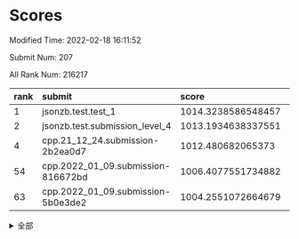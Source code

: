 # Scores

Modified Time: 2022-02-18 16:11:52

Submit Num: 207

All Rank Num: 216217

| rank |               submit               |       score        |       sigma        | pk_num |
| :--- | :--------------------------------- | :----------------- | :----------------- | :----- |
| 1    | jsonzb.test.test_1                 | 1014.3238586548457 | 0.8032362588299746 | 4174   |
| 2    | jsonzb.test.submission_level_4     | 1013.1934638337551 | 0.8199498284688331 | 4182   |
| 4    | cpp.21_12_24.submission-2b2ea0d7   | 1012.480682065373  | 0.7954610032409754 | 4179   |
| 54   | cpp.2022_01_09.submission-816672bd | 1006.4077551734882 | 0.7215173714808617 | 4173   |
| 63   | cpp.2022_01_09.submission-5b0e3de2 | 1004.2551072664679 | 0.7207608934151597 | 4177   |


<details>
<summary>全部</summary>

| rank |                 submit                 |       score        |       sigma        | pk_num |
| :--- | :------------------------------------- | :----------------- | :----------------- | :----- |
| 1    | jsonzb.test.test_1                     | 1014.3238586548457 | 0.8032362588299746 | 4174   |
| 2    | jsonzb.test.submission_level_4         | 1013.1934638337551 | 0.8199498284688331 | 4182   |
| 3    | gobigger.level_3.submission_level_3_6  | 1012.5558601753015 | 0.7998533637436682 | 4174   |
| 4    | cpp.21_12_24.submission-2b2ea0d7       | 1012.480682065373  | 0.7954610032409754 | 4179   |
| 5    | gobigger.level_3.submission_level_3_24 | 1011.8576620721761 | 0.7600582595223422 | 4172   |
| 6    | gobigger.level_3.submission_level_3_32 | 1011.4562100943452 | 0.7761838232370333 | 4179   |
| 7    | gobigger.level_3.submission_level_3_49 | 1011.2875138161558 | 0.7517247474543345 | 4175   |
| 8    | gobigger.level_3.submission_level_3_27 | 1011.189393218196  | 0.7758952464804999 | 4176   |
| 9    | gobigger.level_3.submission_level_3_25 | 1011.0575302087891 | 0.7575086431635566 | 4179   |
| 10   | gobigger.level_3.submission_level_3_29 | 1010.9751247785856 | 0.7559490448889341 | 4181   |
| 11   | gobigger.level_3.submission_level_3_15 | 1010.9556087609998 | 0.7784352752866001 | 4175   |
| 12   | gobigger.level_3.submission_level_3_41 | 1010.8926929647909 | 0.773338296865516  | 4181   |
| 13   | gobigger.level_3.submission_level_3_10 | 1010.8899332380132 | 0.7735434297267163 | 4180   |
| 14   | gobigger.level_3.submission_level_3_30 | 1010.882795308914  | 0.7764428546765704 | 4179   |
| 15   | gobigger.level_3.submission_level_3_2  | 1010.880705435372  | 0.7701702964933896 | 4180   |
| 16   | gobigger.level_3.submission_level_3_4  | 1010.7630127953086 | 0.7717321690876092 | 4180   |
| 17   | gobigger.level_3.submission_level_3_38 | 1010.699535292727  | 0.7769625642920098 | 4180   |
| 18   | gobigger.level_3.submission_level_3_13 | 1010.6593674276772 | 0.789241827409782  | 4177   |
| 19   | gobigger.level_3.submission_level_3_40 | 1010.6519404517472 | 0.7782360807914266 | 4177   |
| 20   | gobigger.level_3.submission_level_3_0  | 1010.597771467033  | 0.7723515980510121 | 4185   |
| 21   | gobigger.level_3.submission_level_3_1  | 1010.5077870450019 | 0.7605571858881645 | 4177   |
| 22   | gobigger.level_3.submission_level_3_48 | 1010.4348312426968 | 0.7921311931158537 | 4176   |
| 23   | gobigger.level_3.submission_level_3_23 | 1010.3999081650938 | 0.7729004070817115 | 4174   |
| 24   | gobigger.level_3.submission_level_3_37 | 1010.367413126157  | 0.7683155512474849 | 4178   |
| 25   | gobigger.level_3.submission_level_3_11 | 1010.3606831554866 | 0.7619753612523983 | 4179   |
| 26   | gobigger.level_3.submission_level_3_28 | 1010.3393816347927 | 0.7694443913459008 | 4177   |
| 27   | gobigger.level_3.submission_level_3_7  | 1010.2780148456754 | 0.7605938494052659 | 4177   |
| 28   | gobigger.level_3.submission_level_3_16 | 1010.2749198080955 | 0.7390542117354831 | 4180   |
| 29   | gobigger.level_3.submission_level_3_39 | 1010.2739772192127 | 0.7627410707176738 | 4180   |
| 30   | gobigger.level_3.submission_level_3_8  | 1010.2200129750543 | 0.7626220720734581 | 4182   |
| 31   | gobigger.level_3.submission_level_3_14 | 1010.1940064020906 | 0.7489766088227275 | 4178   |
| 32   | gobigger.level_3.submission_level_3_42 | 1010.1574894467162 | 0.7653356458384766 | 4180   |
| 33   | gobigger.level_3.submission_level_3_33 | 1010.132897989865  | 0.7612024994018683 | 4174   |
| 34   | gobigger.level_3.submission_level_3_20 | 1010.0971180093537 | 0.7720323991229727 | 4177   |
| 35   | gobigger.level_3.submission_level_3_34 | 1010.0628863680448 | 0.7824229751796379 | 4178   |
| 36   | gobigger.level_3.submission_level_3_31 | 1010.054204404611  | 0.7798943445042559 | 4179   |
| 37   | gobigger.level_3.submission_level_3_22 | 1009.9286212390002 | 0.745341460152742  | 4174   |
| 38   | gobigger.level_3.submission_level_3_21 | 1009.8863870777391 | 0.7735661371675516 | 4177   |
| 39   | gobigger.level_3.submission_level_3_19 | 1009.8861699714496 | 0.7561484835901751 | 4177   |
| 40   | gobigger.level_3.submission_level_3_43 | 1009.8740119618801 | 0.7448688492166009 | 4174   |
| 41   | gobigger.level_3.submission_level_3_47 | 1009.8473477800421 | 0.7493181195320591 | 4179   |
| 42   | gobigger.level_3.submission_level_3_12 | 1009.6505630993968 | 0.7394453117106773 | 4176   |
| 43   | gobigger.level_3.submission_level_3_36 | 1009.5987363633016 | 0.755129714167597  | 4182   |
| 44   | gobigger.level_3.submission_level_3_3  | 1009.5715663836957 | 0.7564367737756984 | 4177   |
| 45   | gobigger.level_3.submission_level_3_35 | 1009.4856801396753 | 0.7439358534009358 | 4179   |
| 46   | gobigger.level_3.submission_level_3_17 | 1009.3787635250034 | 0.7377274800883572 | 4174   |
| 47   | gobigger.level_3.submission_level_3_44 | 1009.1937439809482 | 0.7539871142992975 | 4182   |
| 48   | gobigger.level_3.submission_level_3_45 | 1008.8166208224437 | 0.7573734729473961 | 4179   |
| 49   | gobigger.level_3.submission_level_3_5  | 1008.7680855112561 | 0.746334395596613  | 4182   |
| 50   | gobigger.level_3.submission_level_3_9  | 1008.6049454301549 | 0.7462597724309682 | 4179   |
| 51   | gobigger.level_3.submission_level_3_18 | 1008.3475416954966 | 0.7438403527342755 | 4180   |
| 52   | gobigger.level_3.submission_level_3_46 | 1008.2413572579218 | 0.7530705374726785 | 4176   |
| 53   | gobigger.level_3.submission_level_3_26 | 1008.146195777905  | 0.7506150110357591 | 4179   |
| 54   | cpp.2022_01_09.submission-816672bd     | 1006.4077551734882 | 0.7215173714808617 | 4173   |
| 55   | gobigger.level_1.submission_level_1_32 | 1005.003036693817  | 0.7117916539135255 | 4181   |
| 56   | gobigger.level_1.submission_level_1_29 | 1004.869527370636  | 0.7211467870096718 | 4174   |
| 57   | gobigger.level_1.submission_level_1_28 | 1004.7601809591555 | 0.7205834193214228 | 4183   |
| 58   | gobigger.level_1.submission_level_1_40 | 1004.7033197117779 | 0.7313513551102884 | 4180   |
| 59   | gobigger.level_1.submission_level_1_27 | 1004.6596714991501 | 0.7207350394861307 | 4177   |
| 60   | gobigger.level_1.submission_level_1_43 | 1004.3928846490899 | 0.7188775544129473 | 4181   |
| 61   | gobigger.level_1.submission_level_1_33 | 1004.3434091796081 | 0.7331471003148375 | 4171   |
| 62   | gobigger.level_1.submission_level_1_12 | 1004.2628668022966 | 0.7256561560650286 | 4184   |
| 63   | cpp.2022_01_09.submission-5b0e3de2     | 1004.2551072664679 | 0.7207608934151597 | 4177   |
| 64   | gobigger.level_1.submission_level_1_49 | 1004.2501115788825 | 0.7240752179567084 | 4181   |
| 65   | gobigger.level_1.submission_level_1_11 | 1004.1600575746808 | 0.7237585436665098 | 4173   |
| 66   | gobigger.level_1.submission_level_1_20 | 1004.0709276317866 | 0.7092720722911974 | 4182   |
| 67   | gobigger.level_1.submission_level_1_8  | 1003.9376290985573 | 0.7221745656703441 | 4179   |
| 68   | gobigger.level_1.submission_level_1_45 | 1003.9374622722969 | 0.7196125944376898 | 4185   |
| 69   | gobigger.level_1.submission_level_1_35 | 1003.8892718621081 | 0.7191275684995614 | 4178   |
| 70   | gobigger.level_1.submission_level_1_13 | 1003.8714810349945 | 0.731917156718587  | 4182   |
| 71   | gobigger.level_1.submission_level_1_31 | 1003.8167115618338 | 0.7205466534063021 | 4177   |
| 72   | gobigger.level_1.submission_level_1_10 | 1003.8013148062811 | 0.7336053285153823 | 4176   |
| 73   | gobigger.level_1.submission_level_1_5  | 1003.7242517549228 | 0.717765380823708  | 4177   |
| 74   | gobigger.level_1.submission_level_1_22 | 1003.6281394967584 | 0.7219268327282192 | 4183   |
| 75   | gobigger.level_1.submission_level_1_1  | 1003.5957752900765 | 0.7314135065369063 | 4175   |
| 76   | gobigger.level_1.submission_level_1_15 | 1003.5433027091781 | 0.7097144004547317 | 4178   |
| 77   | gobigger.level_1.submission_level_1_36 | 1003.4460636623828 | 0.7128046303783958 | 4174   |
| 78   | gobigger.level_1.submission_level_1_26 | 1003.4091970368717 | 0.7144669367811552 | 4174   |
| 79   | gobigger.level_1.submission_level_1_18 | 1003.3940076334195 | 0.7143568458531948 | 4178   |
| 80   | gobigger.level_1.submission_level_1_46 | 1003.3001397100345 | 0.7315156733153725 | 4178   |
| 81   | gobigger.level_1.submission_level_1_6  | 1003.2728230741643 | 0.7063591247897337 | 4180   |
| 82   | gobigger.level_1.submission_level_1_16 | 1003.2674327026899 | 0.7212496771023318 | 4181   |
| 83   | gobigger.level_1.submission_level_1_2  | 1003.241345956229  | 0.7124293565886964 | 4175   |
| 84   | gobigger.level_1.submission_level_1_4  | 1003.1847052083457 | 0.7129330324981177 | 4182   |
| 85   | gobigger.level_1.submission_level_1_37 | 1003.1521351286143 | 0.7108662278382825 | 4178   |
| 86   | gobigger.level_1.submission_level_1_21 | 1003.1395220211984 | 0.7099226967654957 | 4170   |
| 87   | gobigger.level_1.submission_level_1_34 | 1003.119278141265  | 0.706839284589046  | 4179   |
| 88   | gobigger.level_1.submission_level_1_7  | 1002.9446302646473 | 0.7223066022910171 | 4181   |
| 89   | gobigger.level_1.submission_level_1_9  | 1002.9052559486702 | 0.7195820222037684 | 4176   |
| 90   | gobigger.level_1.submission_level_1_44 | 1002.8903435623306 | 0.7091631396666594 | 4180   |
| 91   | gobigger.level_1.submission_level_1_14 | 1002.8876677075523 | 0.7234407618976647 | 4179   |
| 92   | gobigger.level_1.submission_level_1_3  | 1002.8771440587914 | 0.7107268732921871 | 4180   |
| 93   | gobigger.level_1.submission_level_1_25 | 1002.8514642592868 | 0.710837092220358  | 4180   |
| 94   | gobigger.level_1.submission_level_1_0  | 1002.7921861953151 | 0.7249153966563902 | 4175   |
| 95   | gobigger.level_1.submission_level_1_47 | 1002.785089099395  | 0.7183213789828617 | 4181   |
| 96   | gobigger.level_1.submission_level_1_39 | 1002.7727602044124 | 0.7257190689736605 | 4175   |
| 97   | gobigger.level_1.submission_level_1_23 | 1002.758514989392  | 0.7143582733479726 | 4179   |
| 98   | gobigger.level_1.submission_level_1_30 | 1002.6852698225499 | 0.7318137225350309 | 4178   |
| 99   | gobigger.level_1.submission_level_1_48 | 1002.587531620814  | 0.7168028893742774 | 4177   |
| 100  | gobigger.level_1.submission_level_1_24 | 1002.3219179195199 | 0.7114739056713785 | 4177   |
| 101  | gobigger.level_1.submission_level_1_42 | 1002.2083920069055 | 0.7172307471485465 | 4181   |
| 102  | gobigger.level_1.submission_level_1_41 | 1002.1711949588954 | 0.7177804818574272 | 4180   |
| 103  | gobigger.level_1.submission_level_1_19 | 1002.007728372941  | 0.7084839926706715 | 4181   |
| 104  | gobigger.level_1.submission_level_1_17 | 1001.8257518127393 | 0.7215101091697596 | 4182   |
| 105  | gobigger.level_1.submission_level_1_38 | 1001.7488566061674 | 0.7058841665666431 | 4172   |
| 106  | gobigger.random.submission_random_20   | 997.1930098834004  | 0.7039690464313444 | 4179   |
| 107  | gobigger.random.submission_random_14   | 996.842529089521   | 0.7058560735884247 | 4183   |
| 108  | gobigger.random.submission_random_4    | 996.8213354590197  | 0.7127094555994721 | 4177   |
| 109  | gobigger.random.submission_random_22   | 996.8141108603502  | 0.7099622912074199 | 4176   |
| 110  | gobigger.random.submission_random_9    | 996.6819544624706  | 0.7169935518079866 | 4177   |
| 111  | gobigger.random.submission_random_29   | 996.6674845269551  | 0.7180840691137189 | 4175   |
| 112  | gobigger.random.submission_random_2    | 996.5998334159387  | 0.7095636631372414 | 4181   |
| 113  | gobigger.random.submission_random_1    | 996.5844983068404  | 0.719162180549652  | 4176   |
| 114  | gobigger.random.submission_random_26   | 996.5695730238582  | 0.7085931394050303 | 4176   |
| 115  | gobigger.random.submission_random_12   | 996.5326179843591  | 0.713327359208331  | 4172   |
| 116  | gobigger.random.submission_random_37   | 996.2026844756135  | 0.726354246121993  | 4175   |
| 117  | gobigger.random.submission_random_8    | 996.1990929807022  | 0.7191603083210916 | 4179   |
| 118  | gobigger.random.submission_random_24   | 996.1167929240779  | 0.7009852076616917 | 4181   |
| 119  | gobigger.random.submission_random_35   | 996.0568917913071  | 0.7023388183563278 | 4176   |
| 120  | gobigger.random.submission_random_16   | 996.0431412191818  | 0.7221984646295496 | 4182   |
| 121  | gobigger.random.submission_random_48   | 995.9950758921991  | 0.7147268772517041 | 4176   |
| 122  | gobigger.random.submission_random_40   | 995.9799585407363  | 0.7071216818456776 | 4174   |
| 123  | gobigger.random.submission_random_33   | 995.939026963605   | 0.7349539914357028 | 4179   |
| 124  | gobigger.random.submission_random_32   | 995.8880700150783  | 0.70749273754475   | 4183   |
| 125  | gobigger.random.submission_random_46   | 995.8181929765807  | 0.723733197394953  | 4181   |
| 126  | gobigger.random.submission_random_21   | 995.7686025343372  | 0.7106903002510155 | 4179   |
| 127  | gobigger.random.submission_random_47   | 995.7207601547874  | 0.708369663739264  | 4181   |
| 128  | gobigger.random.submission_random_34   | 995.7015089721207  | 0.7280277595296737 | 4176   |
| 129  | gobigger.random.submission_random_23   | 995.6899892224683  | 0.7040305354515735 | 4178   |
| 130  | gobigger.random.submission_random_43   | 995.656277667382   | 0.7078301213573736 | 4176   |
| 131  | gobigger.random.submission_random_3    | 995.6409550939353  | 0.7245392574419351 | 4180   |
| 132  | gobigger.random.submission_random_41   | 995.6148139168936  | 0.7181885425564374 | 4177   |
| 133  | gobigger.random.submission_random_45   | 995.6141307920141  | 0.7195883706789685 | 4178   |
| 134  | gobigger.random.submission_random_7    | 995.6012100551509  | 0.7076097384684563 | 4183   |
| 135  | gobigger.random.submission_random_10   | 995.5914510389503  | 0.7091315497878709 | 4181   |
| 136  | gobigger.random.submission_random_0    | 995.5668865709139  | 0.7209698006944893 | 4180   |
| 137  | gobigger.random.submission_random_18   | 995.5349459660323  | 0.7067226049943685 | 4181   |
| 138  | gobigger.random.submission_random_38   | 995.5276953256284  | 0.7229090260848281 | 4177   |
| 139  | gobigger.random.submission_random_42   | 995.5103764704465  | 0.712159097496983  | 4176   |
| 140  | gobigger.random.submission_random_28   | 995.4688100735381  | 0.7006179791604265 | 4178   |
| 141  | gobigger.random.submission_random_30   | 995.4274098896354  | 0.7161157132343086 | 4177   |
| 142  | gobigger.random.submission_random_31   | 995.4225328768131  | 0.712843781777473  | 4176   |
| 143  | gobigger.random.submission_random_5    | 995.3892785990525  | 0.7182858540506686 | 4178   |
| 144  | gobigger.random.submission_random_19   | 995.3888713130024  | 0.7141026224666239 | 4179   |
| 145  | gobigger.random.submission_random_44   | 995.3802672763443  | 0.7141813151155408 | 4176   |
| 146  | gobigger.random.submission_random_13   | 995.2632892317193  | 0.7081152842204185 | 4179   |
| 147  | gobigger.random.submission_random_27   | 995.2156234452985  | 0.717381441561202  | 4177   |
| 148  | gobigger.random.submission_random_15   | 995.1529885062307  | 0.7221812261928697 | 4178   |
| 149  | gobigger.random.submission_random_6    | 995.1281581892353  | 0.7245979656469554 | 4178   |
| 150  | gobigger.random.submission_random_25   | 995.108787353085   | 0.7197193913454824 | 4178   |
| 151  | gobigger.random.submission_random_49   | 995.0802325608917  | 0.7110908204361828 | 4182   |
| 152  | gobigger.random.submission_random_17   | 995.0186381927588  | 0.7252270407572274 | 4179   |
| 153  | gobigger.random.submission_random_36   | 994.8481317253904  | 0.7090948746636724 | 4180   |
| 154  | gobigger.random.submission_random_39   | 994.7013764271417  | 0.7190434434447047 | 4179   |
| 155  | gobigger.random.submission_random_11   | 994.369993729257   | 0.725181230070763  | 4176   |
| 156  | gobigger.level_2.submission_level_2_13 | 993.6864258778995  | 0.7298617635358138 | 4175   |
| 157  | gobigger.level_2.submission_level_2_47 | 993.1488018790844  | 0.7304757588185532 | 4174   |
| 158  | gobigger.level_2.submission_level_2_18 | 993.013581550118   | 0.7374120681116573 | 4175   |
| 159  | gobigger.level_2.submission_level_2_25 | 992.943380063054   | 0.738027075840248  | 4178   |
| 160  | gobigger.level_2.submission_level_2_4  | 992.935233892362   | 0.7574490506866324 | 4180   |
| 161  | gobigger.level_2.submission_level_2_3  | 992.8762585884095  | 0.7293738605070202 | 4178   |
| 162  | gobigger.level_2.submission_level_2_29 | 992.8378887522871  | 0.7513506547976471 | 4175   |
| 163  | gobigger.level_2.submission_level_2_12 | 992.7703579781123  | 0.725807191345209  | 4173   |
| 164  | gobigger.level_2.submission_level_2_40 | 992.7129180537037  | 0.7552718503338727 | 4177   |
| 165  | gobigger.level_2.submission_level_2_37 | 992.5714618629295  | 0.7401787694223197 | 4177   |
| 166  | gobigger.level_2.submission_level_2_19 | 992.5082264065745  | 0.7441152758027463 | 4179   |
| 167  | gobigger.level_2.submission_level_2_48 | 992.496297422386   | 0.7347808994117644 | 4177   |
| 168  | gobigger.level_2.submission_level_2_10 | 992.4758098182906  | 0.7468813541502923 | 4183   |
| 169  | gobigger.level_2.submission_level_2_46 | 992.3759632384001  | 0.7588521271013484 | 4178   |
| 170  | gobigger.level_2.submission_level_2_16 | 992.3479514039309  | 0.7598511678208436 | 4179   |
| 171  | gobigger.level_2.submission_level_2_42 | 992.3296511897489  | 0.7303267195142034 | 4180   |
| 172  | gobigger.level_2.submission_level_2_17 | 992.2514032853823  | 0.7218389865488039 | 4174   |
| 173  | gobigger.level_2.submission_level_2_14 | 992.2302614853303  | 0.7318161906183349 | 4177   |
| 174  | gobigger.level_2.submission_level_2_0  | 992.2296928946229  | 0.74279692907051   | 4179   |
| 175  | gobigger.level_2.submission_level_2_24 | 992.1404864075053  | 0.7558102092249002 | 4174   |
| 176  | gobigger.level_2.submission_level_2_36 | 992.0582893026027  | 0.7403248164398772 | 4179   |
| 177  | gobigger.level_2.submission_level_2_35 | 992.0024488206956  | 0.7517417054936842 | 4176   |
| 178  | gobigger.level_2.submission_level_2_15 | 991.9142781451238  | 0.7579418734667526 | 4177   |
| 179  | gobigger.level_2.submission_level_2_6  | 991.8953958813344  | 0.7306285077400837 | 4181   |
| 180  | gobigger.level_2.submission_level_2_21 | 991.8744881756865  | 0.7527205156711914 | 4178   |
| 181  | gobigger.level_2.submission_level_2_31 | 991.8414009461479  | 0.7515854328549495 | 4179   |
| 182  | gobigger.level_2.submission_level_2_33 | 991.82714892142    | 0.748025460447416  | 4183   |
| 183  | gobigger.level_2.submission_level_2_26 | 991.8138099039356  | 0.7323995886683405 | 4180   |
| 184  | gobigger.level_2.submission_level_2_7  | 991.7924579011465  | 0.7287160538623365 | 4174   |
| 185  | gobigger.level_2.submission_level_2_30 | 991.7399307969425  | 0.749630509186281  | 4181   |
| 186  | gobigger.level_2.submission_level_2_28 | 991.7311468750534  | 0.7683726965400578 | 4177   |
| 187  | gobigger.level_2.submission_level_2_32 | 991.6940320053526  | 0.746644147772892  | 4181   |
| 188  | gobigger.level_2.submission_level_2_34 | 991.6869849143573  | 0.7459675134041374 | 4176   |
| 189  | gobigger.level_2.submission_level_2_39 | 991.5615894528057  | 0.7532199551090079 | 4178   |
| 190  | gobigger.level_2.submission_level_2_27 | 991.5383557932253  | 0.7474070653560049 | 4177   |
| 191  | gobigger.level_2.submission_level_2_1  | 991.5274063338275  | 0.7635714103417452 | 4179   |
| 192  | gobigger.level_2.submission_level_2_43 | 991.4361118185449  | 0.760890174246532  | 4177   |
| 193  | gobigger.level_2.submission_level_2_22 | 991.4104195836851  | 0.7487417310478202 | 4178   |
| 194  | gobigger.level_2.submission_level_2_9  | 991.3931143728192  | 0.7564796423348391 | 4181   |
| 195  | gobigger.level_2.submission_level_2_2  | 991.3476163448647  | 0.7476938456678462 | 4177   |
| 196  | gobigger.level_2.submission_level_2_5  | 991.2773545859877  | 0.7509834520777737 | 4179   |
| 197  | gobigger.level_2.submission_level_2_11 | 991.2461139787508  | 0.7480743298996565 | 4178   |
| 198  | gobigger.level_2.submission_level_2_45 | 991.0461515420934  | 0.7615035053176444 | 4182   |
| 199  | gobigger.level_2.submission_level_2_44 | 991.0162853655266  | 0.7659040617627315 | 4177   |
| 200  | gobigger.level_2.submission_level_2_8  | 990.7502216547032  | 0.763276677178773  | 4180   |
| 201  | gobigger.level_2.submission_level_2_49 | 990.6395398226931  | 0.7594537819252029 | 4181   |
| 202  | gobigger.level_2.submission_level_2_38 | 990.5513527617542  | 0.7422345126142773 | 4177   |
| 203  | gobigger.level_2.submission_level_2_23 | 990.5318586084181  | 0.7564821867829705 | 4178   |
| 204  | gobigger.level_2.submission_level_2_41 | 990.4827839311401  | 0.7671756772200947 | 4179   |
| 205  | gobigger.level_2.submission_level_2_20 | 990.3793967756318  | 0.7654011140738016 | 4175   |
| 206  | gobigger.none.submission_none_1        | 978.0691640108271  | 1.2593509926296897 | 4180   |
| 207  | gobigger.none.submission_none_0        | 975.5406724685076  | 1.4570386576703096 | 4176   |

</details>